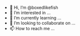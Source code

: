 - 👋 Hi, I’m @boxedlikefish
- 👀 I’m interested in ...
- 🌱 I’m currently learning ...
- 💞️ I’m looking to collaborate on ...
- 📫 How to reach me ...

<!---
boxedlikefish/boxedlikefish is a ✨ special ✨ repository because its `README.md` (this file) appears on your GitHub profile.
You can click the Preview link to take a look at your changes.
--->
